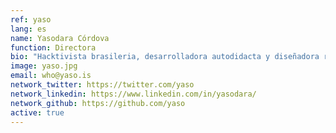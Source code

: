 ```yaml
---
ref: yaso
lang: es
name: Yasodara Córdova
function: Directora
bio: "Hacktivista brasileria, desarrolladora autodidacta y diseñadora radicada en estados unidos. En el pasado trabajó para las Naciones Unidas en Brasil, fue parte de la W3C y directora de la iniciativa “Serenata de Amor”. Actualmente es investigadora senior en la Harvard Kennedy School."
image: yaso.jpg
email: who@yaso.is
network_twitter: https://twitter.com/yaso
network_linkedin: https://www.linkedin.com/in/yasodara/
network_github: https://github.com/yaso
active: true
---
```

